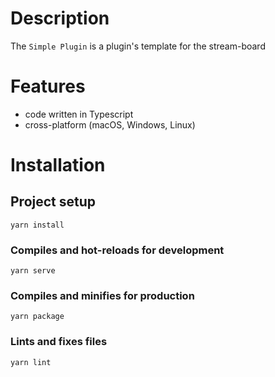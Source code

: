 # Description

The `Simple Plugin` is a plugin's template for the stream-board


# Features

- code written in Typescript
- cross-platform (macOS, Windows, Linux)

# Installation

## Project setup
```
yarn install
```

### Compiles and hot-reloads for development
```
yarn serve
```

### Compiles and minifies for production
```
yarn package
```

### Lints and fixes files
```
yarn lint
```
